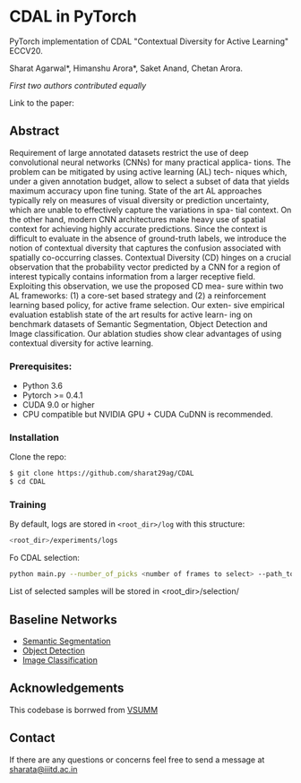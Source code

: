 # CDAL in PyTorch
PyTorch implementation of CDAL "Contextual Diversity for Active Learning" ECCV20.

Sharat Agarwal*, Himanshu Arora*, Saket Anand, Chetan Arora. 

*First two authors contributed equally*

Link to the paper: 
## Abstract
Requirement of large annotated datasets restrict the use of deep convolutional neural networks (CNNs) for many practical applica- tions. The problem can be mitigated by using active learning (AL) tech- niques which, under a given annotation budget, allow to select a subset of data that yields maximum accuracy upon fine tuning. State of the art AL approaches typically rely on measures of visual diversity or prediction uncertainty, which are unable to effectively capture the variations in spa- tial context. On the other hand, modern CNN architectures make heavy use of spatial context for achieving highly accurate predictions. Since the context is difficult to evaluate in the absence of ground-truth labels, we introduce the notion of contextual diversity that captures the confusion associated with spatially co-occurring classes. Contextual Diversity (CD) hinges on a crucial observation that the probability vector predicted by a CNN for a region of interest typically contains information from a larger receptive field. Exploiting this observation, we use the proposed CD mea- sure within two AL frameworks: (1) a core-set based strategy and (2) a reinforcement learning based policy, for active frame selection. Our exten- sive empirical evaluation establish state of the art results for active learn- ing on benchmark datasets of Semantic Segmentation, Object Detection and Image classification. Our ablation studies show clear advantages of using contextual diversity for active learning.

### Prerequisites:
* Python 3.6
* Pytorch >= 0.4.1
* CUDA 9.0 or higher
* CPU compatible but NVIDIA GPU + CUDA CuDNN is recommended.

### Installation
Clone the repo:
```bash
$ git clone https://github.com/sharat29ag/CDAL
$ cd CDAL
```
### Training
By default, logs are stored in ```<root_dir>/log``` with this structure:
```bash
<root_dir>/experiments/logs
```
Fo CDAL selection:
```bash
python main.py --number_of_picks <number of frames to select> --path_to_features <path to preprocessed features> --classes <number of classes in dataset> --gpu 1 --save-dir log/summe-split0 --start_idx 0
```
List of selected samples will be stored in <root_dir>/selection/

## Baseline Networks
- [Semantic Segmentation](https://github.com/fyu/drn)
- [Object Detection](https://github.com/amdegroot/ssd.pytorch)
- [Image Classification](https://github.com/kuangliu/pytorch-cifar)

## Acknowledgements
This codebase is borrwed from [VSUMM](https://github.com/KaiyangZhou/pytorch-vsumm-reinforce)

## Contact
If there are any questions or concerns feel free to send a message at sharata@iiitd.ac.in

